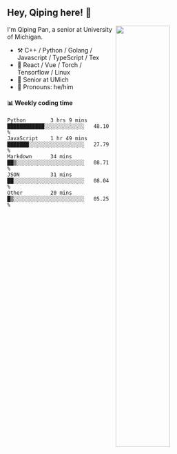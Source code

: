 

## Hey, Qiping here! :wave:

[<img align="right" width="50%" src="https://github-readme-stats.vercel.app/api?username=ppppqp&theme=dark&show_icons=true">](https://metrics.lecoq.io/ppppqp?template=classic)


I'm Qiping Pan, a senior at University of Michigan.

-   :hammer_and_pick: C++ / Python / Golang / Javascript / TypeScript / Tex
-   :pencil: React / Vue / Torch / Tensorflow / Linux 
-   :seedling: Senior at UMich
-   :man: Pronouns: he/him



#### :bar_chart: Weekly coding time

<!--START_SECTION:waka-->

```text
Python        3 hrs 9 mins    ████████████░░░░░░░░░░░░░   48.10 %
JavaScript    1 hr 49 mins    ███████░░░░░░░░░░░░░░░░░░   27.79 %
Markdown      34 mins         ██▒░░░░░░░░░░░░░░░░░░░░░░   08.71 %
JSON          31 mins         ██░░░░░░░░░░░░░░░░░░░░░░░   08.04 %
Other         20 mins         █▒░░░░░░░░░░░░░░░░░░░░░░░   05.25 %
```

<!--END_SECTION:waka-->
